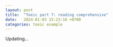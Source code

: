 ```yaml
---
layout: post
title:  "Toeic part 7: reading comprehensive"
date:   2024-01-03 15:23:16 +0700
categories: toeic example
---
```


Updating...